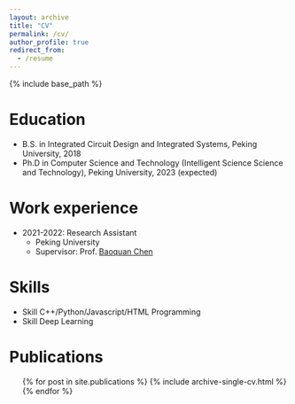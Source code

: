 ```yaml
---
layout: archive
title: "CV"
permalink: /cv/
author_profile: true
redirect_from:
  - /resume
---
```


{% include base_path %}

Education
======
* B.S. in Integrated Circuit Design and Integrated Systems, Peking University, 2018
* Ph.D in Computer Science and Technology (Intelligent Science
Science and Technology), Peking University, 2023 (expected)

Work experience
======
* 2021-2022: Research Assistant
  * Peking University
  * Supervisor: Prof. [Baoquan Chen](http://cfcs.pku.edu.cn/baoquan/)
  
Skills
======
* Skill C++/Python/Javascript/HTML Programming
* Skill Deep Learning

Publications
======
  <ul>{% for post in site.publications %}
    {% include archive-single-cv.html %}
  {% endfor %}</ul>
  